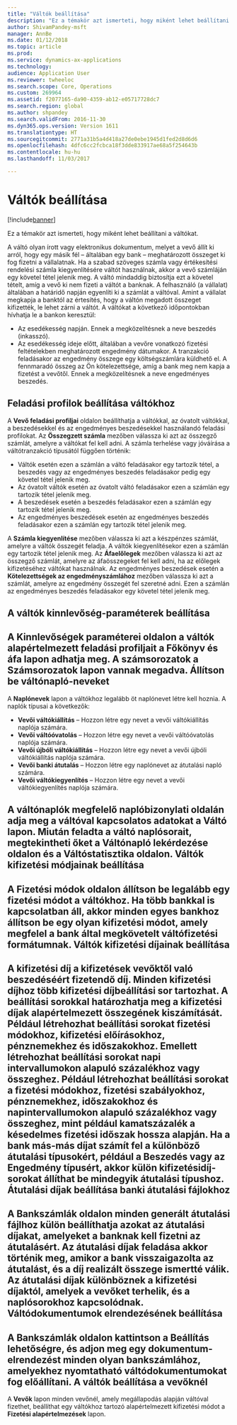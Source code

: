 ```yaml
---
title: "Váltók beállítása"
description: "Ez a témakör azt ismerteti, hogy miként lehet beállítani a váltókat."
author: ShivamPandey-msft
manager: AnnBe
ms.date: 01/12/2018
ms.topic: article
ms.prod: 
ms.service: dynamics-ax-applications
ms.technology: 
audience: Application User
ms.reviewer: twheeloc
ms.search.scope: Core, Operations
ms.custom: 269964
ms.assetid: f2077165-da90-4359-ab12-e05717728dc7
ms.search.region: global
ms.author: shpandey
ms.search.validFrom: 2016-11-30
ms.dyn365.ops.version: Version 1611
ms.translationtype: HT
ms.sourcegitcommit: 2771a31b5a4d418a27de0ebe1945d1fed2d8d6d6
ms.openlocfilehash: 4dfc6cc2fcbca18f3dde833917ae68a5f254643b
ms.contentlocale: hu-hu
ms.lasthandoff: 11/03/2017

---
```


# <a name="set-up-bills-of-exchange"></a>Váltók beállítása

[!include[banner](../includes/banner.md)]


Ez a témakör azt ismerteti, hogy miként lehet beállítani a váltókat.

A váltó olyan írott vagy elektronikus dokumentum, melyet a vevő állít ki arról, hogy egy másik fél – általában egy bank – meghatározott összeget ki fog fizetni a vállalatnak. Ha a szabad szöveges számla vagy értékesítési rendelési számla kiegyenlítésére váltót használnak, akkor a vevő számláján egy követel tétel jelenik meg. A váltó mindaddig biztosítja ezt a követel tételt, amíg a vevő ki nem fizeti a váltót a banknak. A felhasználó (a vállalat) általában a határidő napján egyenlíti ki a számlát a váltóval. Amint a vállalat megkapja a banktól az értesítés, hogy a váltón megadott összeget kifizették, le lehet zárni a váltót. A váltókat a következő időpontokban hívhatja le a bankon keresztül:

-   Az esedékesség napján. Ennek a megközelítésnek a neve beszedés (inkasszó).
-   Az esedékesség ideje előtt, általában a vevőre vonatkozó fizetési feltételekben meghatározott engedmény dátumakor. A tranzakció feladásakor az engedmény összege egy költségszámlára küldhető el. A fennmaradó összeg az Ön kötelezettsége, amíg a bank meg nem kapja a fizetést a vevőtől. Ennek a megközelítésnek a neve engedményes beszedés.

## <a name="set-up-posting-profiles-for-bills-of-exchange"></a>Feladási profilok beállítása váltókhoz
A **Vevő feladási profiljai** oldalon beállíthatja a váltókkal, az óvatolt váltókkal, a beszedésekkel és az engedményes beszedésekkel használandó feladási profilokat. Az **Összegzett számla** mezőben válassza ki azt az összegző számlát, amelyre a váltókat fel kell adni. A számla terhelése vagy jóváírása a váltótranzakció típusától függően történik:
-   Váltók esetén ezen a számlán a váltó feladásakor egy tartozik tétel, a beszedés vagy az engedményes beszedés feladásakor pedig egy követel tétel jelenik meg.
-   Az óvatolt váltók esetén az óvatolt váltó feladásakor ezen a számlán egy tartozik tétel jelenik meg.
-   A beszedések esetén a beszedés feladásakor ezen a számlán egy tartozik tétel jelenik meg.
-   Az engedményes beszedések esetén az engedményes beszedés feladásakor ezen a számlán egy tartozik tétel jelenik meg.

A **Számla kiegyenlítése** mezőben válassza ki azt a készpénzes számlát, amelyre a váltók összegét feladja. A váltók kiegyenlítésekor ezen a számlán egy tartozik tétel jelenik meg. Az **Áfaelőlegek** mezőben válassza ki azt az összegző számlát, amelyre az áfaösszegeket fel kell adni, ha az előlegek kifizetéséhez váltókat használnak. Az engedményes beszedések esetén a **Kötelezettségek az engedményszámlához** mezőben válassza ki azt a számlát, amelyre az engedmény összegét fel szeretné adni. Ezen a számlán az engedményes beszedés feladásakor egy követel tétel jelenik meg.

## <a name="set-up-accounts-receivable-parameters-for-bills-of-exchange"></a>A váltók kinnlevőség-paraméterek beállítása
A **Kinnlevőségek paraméterei** oldalon a váltók alapértelmezett feladási profiljait a **Főkönyv és áfa** lapon adhatja meg. A számsorozatok a **Számsorozatok** lapon vannak megadva. Állítson be váltónapló-neveket
------------------------------------------

A **Naplónevek** lapon a váltókhoz legalább öt naplónevet létre kell hoznia. A naplók típusai a következők:
-   **Vevői váltókiállítás** – Hozzon létre egy nevet a vevői váltókiállítás naplója számára.
-   **Vevői váltóóvatolás** – Hozzon létre egy nevet a vevői váltóóvatolás naplója számára.
-   **Vevői újbóli váltókiállítás** – Hozzon létre egy nevet a vevői újbóli váltókiállítás naplója számára.
-   **Vevői banki átutalás** – Hozzon létre egy naplónevet az átutalási napló számára.
-   **Vevői váltókiegyenlítés** – Hozzon létre egy nevet a vevői váltókiegyenlítés naplója számára.

A váltónaplók megfelelő naplóbizonylati oldalán adja meg a váltóval kapcsolatos adatokat a **Váltó** lapon. Miután feladta a váltó naplósorait, megtekintheti őket a **Váltónapló lekérdezése** oldalon és a **Váltóstatisztika** oldalon.
Váltók kifizetési módjainak beállítása
-----------------------------------------------

A **Fizetési módok** oldalon állítson be legalább egy fizetési módot a váltókhoz. Ha több bankkal is kapcsolatban áll, akkor minden egyes bankhoz állítson be egy olyan kifizetési módot, amely megfelel a bank által megkövetelt váltófizetési formátumnak.
Váltók kifizetési díjainak beállítása
-----------------------------------------

A kifizetési díj a kifizetések vevőktől való beszedéséért fizetendő díj. Minden kifizetési díjhoz több kifizetési díjbeállítási sor tartozhat. A beállítási sorokkal határozhatja meg a kifizetési díjak alapértelmezett összegének kiszámítását. Például létrehozhat beállítási sorokat fizetési módokhoz, kifizetési előírásokhoz, pénznemekhez és időszakokhoz. Emellett létrehozhat beállítási sorokat napi intervallumokon alapuló százalékhoz vagy összeghez. Például létrehozhat beállítási sorokat a fizetési módokhoz, fizetési szabályokhoz, pénznemekhez, időszakokhoz és napintervallumokon alapuló százalékhoz vagy összeghez, mint például kamatszázalék a késedelmes fizetési időszak hossza alapján. Ha a bank más-más díjat számít fel a különböző átutalási típusokért, például a **Beszedés** vagy az **Engedmény** típusért, akkor külön kifizetésidíj-sorokat állíthat be mindegyik átutalási típushoz.
Átutalási díjak beállítása banki átutalási fájlokhoz
------------------------------------------------

A **Bankszámlák** oldalon minden generált átutalási fájlhoz külön beállíthatja azokat az átutalási díjakat, amelyeket a banknak kell fizetni az átutalásért. Az átutalási díjak feladása akkor történik meg, amikor a bank visszaigazolta az átutalást, és a díj realizált összege ismertté válik. Az átutalási díjak különböznek a kifizetési díjaktól, amelyek a vevőket terhelik, és a naplósorokhoz kapcsolódnak.
Váltódokumentumok elrendezésének beállítása
---------------------------------------------

A **Bankszámlák** oldalon kattintson a **Beállítás** lehetőségre, és adjon meg egy dokumentum-elrendezést minden olyan bankszámlához, amelyekhez nyomtatható váltódokumentumokat fog előállítani.
A váltók beállítása a vevőknél
--------------------------------------

A **Vevők** lapon minden vevőnél, amely megállapodás alapján váltóval fizethet, beállíthat egy váltókhoz tartozó alapértelmezett kifizetési módot a **Fizetési alapértelmezések** lapon.






